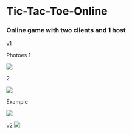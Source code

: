# Tic-Tac-Toe-Online

### Online game with two clients and 1 host

v1

Photoes
1

![](https://github.com/Stas-inside/Tic-Tac-Toe-Online/blob/main/Photoes/Screenshot%20(387).png)

2

![](https://github.com/Stas-inside/Tic-Tac-Toe-Online/blob/main/Photoes/Screenshot%20(388).png)

Example

![](https://github.com/Stas-inside/Tic-Tac-Toe-Online/blob/main/Photoes/Screenshot%20(389).png)

v2
![](https://github.com/Stas-inside/Tic-Tac-Toe-Online/blob/main/Photoes/Capture.PNG)
